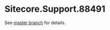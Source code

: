 # Sitecore.Support.88491

See [master branch](https://github.com/sitecoresupport/Sitecore.Support.88491) for details.